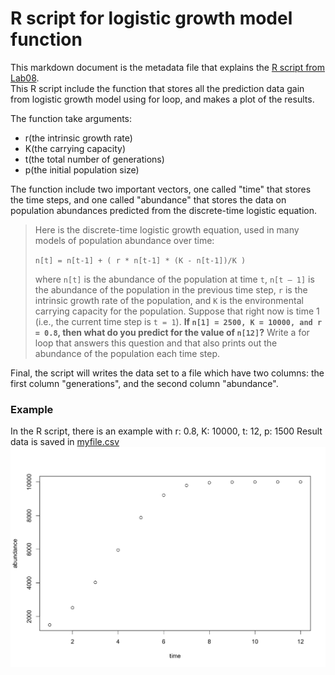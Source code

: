 ﻿# R script for logistic growth model function

This markdown document is the metadata file that explains the [R script from Lab08](https://github.com/YiZh0/CompBioLabsAndHomework/blob/master/Labs/Lab08/Zhou_Lab8.R).   
This R script include the function that stores all the prediction data gain from logistic growth model using for loop, and makes a plot of the results. 

The function take arguments:   
* r(the intrinsic growth rate)
* K(the carrying capacity)
* t(the total number of generations)
* p(the initial population size)

The function include two important vectors, one called "time" that stores the time steps, and one called "abundance" that stores the data on population abundances predicted from the discrete-time logistic equation.


>Here is the discrete-time logistic growth equation, used in many models of population abundance over time:
>
>	`n[t] = n[t-1] + ( r * n[t-1] * (K - n[t-1])/K )`
>
>where `n[t]` is the abundance of the population at time `t`, `n[t – 1]` is the abundance of the population in the previous time step, `r` is the intrinsic growth rate of the population, and `K` is the environmental carrying capacity for the population.  Suppose that right now is time 1 (i.e., the current time step is `t = 1`).  **If `n[1] = 2500, K = 10000, and r = 0.8`, then what do you predict for the value of `n[12]`?**  Write a for loop that answers this question and that also prints out the abundance of the population each time step.

Final, the script will writes the data set to a file which have two columns: the first column "generations", and the second column "abundance".


### Example  
In the R script, there is an example with r: 0.8, K: 10000, t: 12, p: 1500
Result data is saved in [myfile.csv](https://github.com/YiZh0/CompBioLabsAndHomework/blob/master/Labs/Lab08/myfile.csv )
![abundance over time](https://github.com/YiZh0/CompBioLabsAndHomework/blob/master/Labs/Lab08/example_plot.png)
